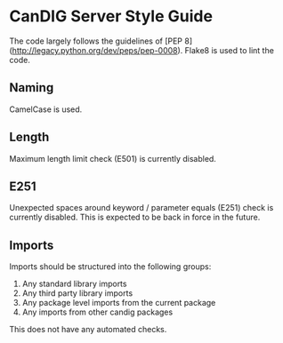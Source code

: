 # CanDIG Server Style Guide

The code largely follows the guidelines of [PEP 8]
(<http://legacy.python.org/dev/peps/pep-0008>). Flake8 is used to lint the code.

## Naming
CamelCase is used.

## Length
Maximum length limit check (E501) is currently disabled.

## E251
Unexpected spaces around keyword / parameter equals (E251) check is currently disabled.
This is expected to be back in force in the future.

## Imports
Imports should be structured into the following groups:

1. Any standard library imports
2. Any third party library imports
3. Any package level imports from the current package
4. Any imports from other candig packages

This does not have any automated checks.
